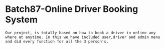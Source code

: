 # Batch87-Online Driver Booking System
    Our project, is totally based on how to book a driver in online any where at anytime. In this we have included user,driver and admin menu and did every function for all the 3 person's. 
